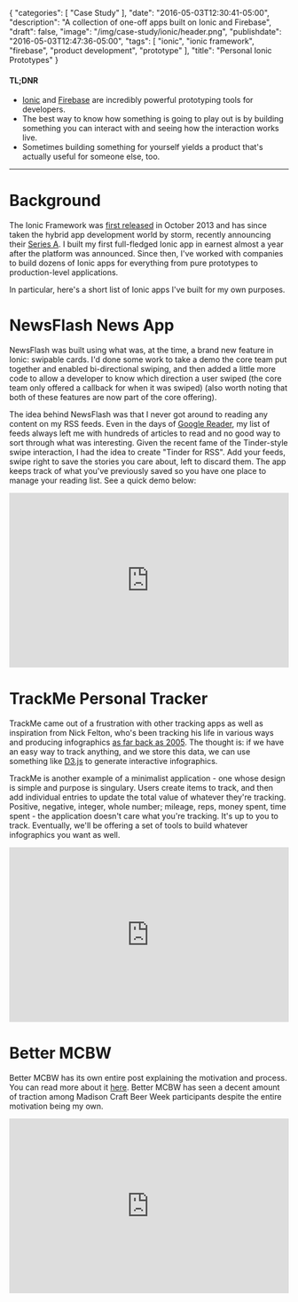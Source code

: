 {
   "categories": [
      "Case Study"
   ],
   "date": "2016-05-03T12:30:41-05:00",
   "description": "A collection of one-off apps built on Ionic and Firebase",
   "draft": false,
   "image": "/img/case-study/ionic/header.png",
   "publishdate": "2016-05-03T12:47:36-05:00",
   "tags": [
      "ionic",
      "ionic framework",
      "firebase",
      "product development",
      "prototype"
   ],
   "title": "Personal Ionic Prototypes"
}

<div class="tldnr">
  <h4>TL;DNR</h4>
  <ul>
    <li><a href="http://ionicframework.com">Ionic</a> and <a href="http://firebase.com">Firebase</a> are incredibly powerful prototyping tools for developers.</li>
    <li>The best way to know how something is going to play out is by building something you can interact with and seeing how the interaction works live.</li>
    <li>Sometimes building something for yourself yields a product that's actually useful for someone else, too.</li>
  </ul>
</div>
<hr/>

# Background

The Ionic Framework was <a href="http://blog.ionic.io/announcing-ionic/">first released</a> in October 2013 and has since taken the hybrid app development world by storm, recently announcing their <a href="http://blog.ionic.io/announcing-ionics-8-5m-series-a/">Series A</a>. I built my first full-fledged Ionic app in earnest almost a year after the platform was announced. Since then, I've worked with companies to build dozens of Ionic apps for everything from pure prototypes to production-level applications.

In particular, here's a short list of Ionic apps I've built for my own purposes.

# NewsFlash News App

NewsFlash was built using what was, at the time, a brand new feature in Ionic: swipable cards. I'd done some work to take a demo the core team put together and enabled bi-directional swiping, and then added a little more code to allow a developer to know which direction a user swiped (the core team only offered a callback for when it was swiped) (also worth noting that both of these features are now part of the core offering).

The idea behind NewsFlash was that I never got around to reading any content on my RSS feeds. Even in the days of <a href="https://www.google.com/reader/about/">Google Reader</a>, my list of feeds always left me with hundreds of articles to read and no good way to sort through what was interesting. Given the recent fame of the Tinder-style swipe interaction, I had the idea to create "Tinder for RSS". Add your feeds, swipe right to save the stories you care about, left to discard them. The app keeps track of what you've previously saved so you have one place to manage your reading list. See a quick demo below:

<iframe width="100%" height="315" src="https://www.youtube.com/embed/74PqgIf3uUk" frameborder="0" allowfullscreen></iframe>

# TrackMe Personal Tracker

TrackMe came out of a frustration with other tracking apps as well as inspiration from Nick Felton, who's been tracking his life in various ways and producing infographics <a href='http://feltron.com/FAR05.html'>as far back as 2005</a>. The thought is: if we have an easy way to track anything, and we store this data, we can use something like <a href="https://d3js.org/">D3.js</a> to generate interactive infographics.

TrackMe is another example of a minimalist application - one whose design is simple and purpose is singulary. Users create items to track, and then add individual entries to update the total value of whatever they're tracking. Positive, negative, integer, whole number; mileage, reps, money spent, time spent - the application doesn't care what you're tracking. It's up to you to track. Eventually, we'll be offering a set of tools to build whatever infographics you want as well.

<iframe width="100%" height="315" src="https://www.youtube.com/embed/7NZMM5rN_pA" frameborder="0" allowfullscreen></iframe>

# Better MCBW

Better MCBW has its own entire post explaining the motivation and process. You can read more about it <a href="/2016-05-better-mcbw/">here</a>. Better MCBW has seen a decent amount of traction among Madison Craft Beer Week participants despite the entire motivation being my own.

<iframe width="100%" height="315" src="https://www.youtube.com/embed/yAJx1i41d04" frameborder="0" allowfullscreen></iframe>
